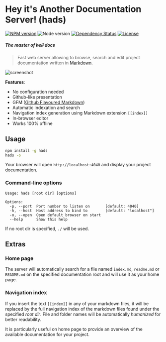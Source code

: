 # Hey it's Another Documentation Server! (hads)

[![NPM version](https://img.shields.io/npm/v/hads.svg)](https://www.npmjs.com/package/hads)
![Node version](https://img.shields.io/node/v/hads.svg)
[![Dependency Status](https://img.shields.io/david/sinedied/hads.svg)](https://david-dm.org/sinedied/hads)
[![License](https://img.shields.io/npm/l/hads.svg)](LICENSE)

##### *The master of ~~hell~~ docs*

> Fast web server allowing to browse, search and edit project documentation written in
[Markdown](http://daringfireball.net/projects/markdown/).


![screenshot](https://cloud.githubusercontent.com/assets/593151/18916305/4dcdf5ba-8594-11e6-8eff-831153b784fb.png)

**Features**:

- No configuration needed
- Github-like presentation
- GFM ([Github Flavoured Markdown](https://guides.github.com/features/mastering-markdown/))
- Automatic indexation and search
- Navigation index generation using Markdown extension `[[index]]`
- In-browser editor
- Works 100% offline


## Usage

```bash
npm install -g hads
hads -o
```

Your browser will open `http://localhost:4040` and display your project documentation.

### Command-line options

```
Usage: hads [root dir] [options]

Options:
  -p, --port  Port number to listen on       [default: 4040]
  -h, --host  Host address to bind to        [default: "localhost"]
  -o, --open  Open default browser on start
  --help      Show this help
```

If no root dir is specified, `./` will be used.

## Extras

### Home page
 
The server will automatically search for a file named `index.md`, `readme.md` or `README.md` on the specified
documentation root and will use it as your home page.

### Navigation index

If you insert the text `[[index]]` in any of your markdown files, it will be replaced by the full navigation index of
the markdown files found under the specified *root dir*. File and folder names will be automatically *humanized* for
better readability.

It is particularly useful on home page to provide an overview of the available documentation for your project.
